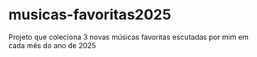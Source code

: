 # musicas-favoritas2025
Projeto que coleciona 3 novas músicas favoritas escutadas por mim em cada mês do ano de 2025
